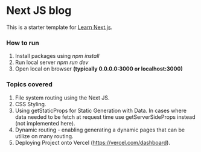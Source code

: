 # Next JS blog
This is a starter template for [Learn Next.js](https://nextjs.org/learn).
### How to run
1. Install packages using *npm install*
2. Run local server *npm run dev*
3. Open local on browser **(typically 0.0.0.0:3000 or localhost:3000)**

### Topics covered
1. File system routing using the Next JS.
2. CSS Styling.
3. Using getStaticProps for Static Generation with Data. In cases where data needed to be fetch at request time use getServerSideProps instead (not implemented here).
4. Dynamic routing - enabling generating a dynamic pages that can be utilize on many routing.
5. Deploying Project onto Vercel (https://vercel.com/dashboard).